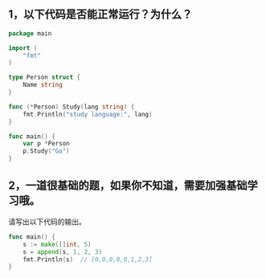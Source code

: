 ## 1，以下代码是否能正常运行？为什么？  

```go
package main

import (
	"fmt"
)

type Person struct {
	Name string
}

func (*Person) Study(lang string) {
	fmt.Println("study language:", lang)
}

func main() {
	var p *Person
	p.Study("Go")
}
```

## 2，一道很基础的题，如果你不知道，需要加强基础学习哦。  

请写出以下代码的输出。  

```go
func main() {
    s := make([]int, 5)
    s = append(s, 1, 2, 3)
    fmt.Println(s)  // [0,0,0,0,0,1,2,3]
}
```